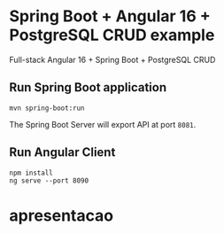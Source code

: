 # Spring Boot + Angular 16 + PostgreSQL CRUD example

Full-stack Angular 16 + Spring Boot + PostgreSQL CRUD 




## Run Spring Boot application
```
mvn spring-boot:run
```
The Spring Boot Server will export API at port `8081`.

## Run Angular Client
```
npm install
ng serve --port 8090
```
# apresentacao
